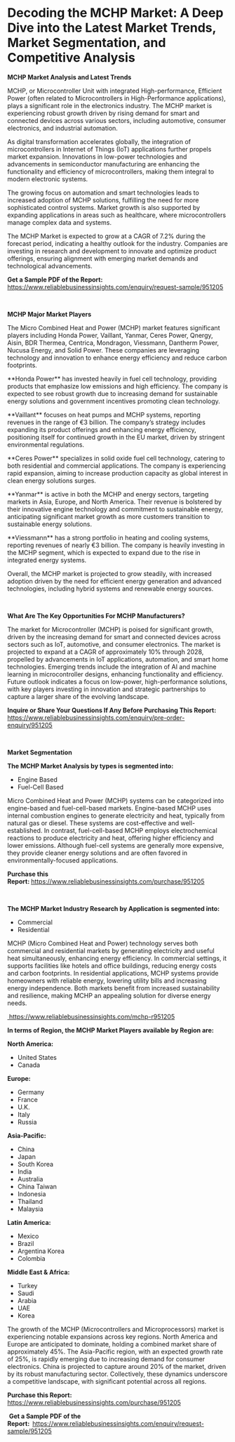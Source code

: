 <p><h1>Decoding the MCHP Market: A Deep Dive into the Latest Market Trends, Market Segmentation, and Competitive Analysis</h1></p><p><strong>MCHP Market Analysis and Latest Trends</strong></p>
<p><p>MCHP, or Microcontroller Unit with integrated High-performance, Efficient Power (often related to Microcontrollers in High-Performance applications), plays a significant role in the electronics industry. The MCHP market is experiencing robust growth driven by rising demand for smart and connected devices across various sectors, including automotive, consumer electronics, and industrial automation.</p><p>As digital transformation accelerates globally, the integration of microcontrollers in Internet of Things (IoT) applications further propels market expansion. Innovations in low-power technologies and advancements in semiconductor manufacturing are enhancing the functionality and efficiency of microcontrollers, making them integral to modern electronic systems.</p><p>The growing focus on automation and smart technologies leads to increased adoption of MCHP solutions, fulfilling the need for more sophisticated control systems. Market growth is also supported by expanding applications in areas such as healthcare, where microcontrollers manage complex data and systems.</p><p>The MCHP Market is expected to grow at a CAGR of 7.2% during the forecast period, indicating a healthy outlook for the industry. Companies are investing in research and development to innovate and optimize product offerings, ensuring alignment with emerging market demands and technological advancements.</p></p>
<p><strong>Get a Sample PDF of the Report:&nbsp;</strong> <a href="https://www.reliablebusinessinsights.com/enquiry/request-sample/951205?utm_campaign=3524&utm_medium=2&utm_source=Github&utm_content=ia&utm_term=17042025&utm_id=mchp">https://www.reliablebusinessinsights.com/enquiry/request-sample/951205</a></p>
<p>&nbsp;</p>
<p><strong>MCHP Major Market Players</strong></p>
<p><p>The Micro Combined Heat and Power (MCHP) market features significant players including Honda Power, Vaillant, Yanmar, Ceres Power, Qnergy, Aisin, BDR Thermea, Centrica, Mondragon, Viessmann, Dantherm Power, Nucusa Energy, and Solid Power. These companies are leveraging technology and innovation to enhance energy efficiency and reduce carbon footprints.</p><p>**Honda Power** has invested heavily in fuel cell technology, providing products that emphasize low emissions and high efficiency. The company is expected to see robust growth due to increasing demand for sustainable energy solutions and government incentives promoting clean technology.</p><p>**Vaillant** focuses on heat pumps and MCHP systems, reporting revenues in the range of €3 billion. The company’s strategy includes expanding its product offerings and enhancing energy efficiency, positioning itself for continued growth in the EU market, driven by stringent environmental regulations.</p><p>**Ceres Power** specializes in solid oxide fuel cell technology, catering to both residential and commercial applications. The company is experiencing rapid expansion, aiming to increase production capacity as global interest in clean energy solutions surges.</p><p>**Yanmar** is active in both the MCHP and energy sectors, targeting markets in Asia, Europe, and North America. Their revenue is bolstered by their innovative engine technology and commitment to sustainable energy, anticipating significant market growth as more customers transition to sustainable energy solutions.</p><p>**Viessmann** has a strong portfolio in heating and cooling systems, reporting revenues of nearly €3 billion. The company is heavily investing in the MCHP segment, which is expected to expand due to the rise in integrated energy systems.</p><p>Overall, the MCHP market is projected to grow steadily, with increased adoption driven by the need for efficient energy generation and advanced technologies, including hybrid systems and renewable energy sources.</p></p>
<p>&nbsp;</p>
<p><strong>What Are The Key Opportunities For MCHP Manufacturers?</strong></p>
<p><p>The market for Microcontroller (MCHP) is poised for significant growth, driven by the increasing demand for smart and connected devices across sectors such as IoT, automotive, and consumer electronics. The market is projected to expand at a CAGR of approximately 10% through 2028, propelled by advancements in IoT applications, automation, and smart home technologies. Emerging trends include the integration of AI and machine learning in microcontroller designs, enhancing functionality and efficiency. Future outlook indicates a focus on low-power, high-performance solutions, with key players investing in innovation and strategic partnerships to capture a larger share of the evolving landscape.</p></p>
<p><strong>Inquire or Share Your Questions If Any Before Purchasing This Report:</strong> <a href="https://www.reliablebusinessinsights.com/enquiry/pre-order-enquiry/951205?utm_campaign=3524&utm_medium=2&utm_source=Github&utm_content=ia&utm_term=17042025&utm_id=mchp">https://www.reliablebusinessinsights.com/enquiry/pre-order-enquiry/951205</a></p>
<p>&nbsp;</p>
<p><strong>Market Segmentation</strong></p>
<p><strong>The MCHP Market Analysis by types is segmented into:</strong></p>
<p><ul><li>Engine Based</li><li>Fuel-Cell Based</li></ul></p>
<p><p>Micro Combined Heat and Power (MCHP) systems can be categorized into engine-based and fuel-cell-based markets. Engine-based MCHP uses internal combustion engines to generate electricity and heat, typically from natural gas or diesel. These systems are cost-effective and well-established. In contrast, fuel-cell-based MCHP employs electrochemical reactions to produce electricity and heat, offering higher efficiency and lower emissions. Although fuel-cell systems are generally more expensive, they provide cleaner energy solutions and are often favored in environmentally-focused applications.</p></p>
<p><strong>Purchase this Report:&nbsp;</strong><a href="https://www.reliablebusinessinsights.com/purchase/951205?utm_campaign=3524&utm_medium=2&utm_source=Github&utm_content=ia&utm_term=17042025&utm_id=mchp">https://www.reliablebusinessinsights.com/purchase/951205</a></p>
<p>&nbsp;</p>
<p><strong>The MCHP Market Industry Research by Application is segmented into:</strong></p>
<p><ul><li>Commercial</li><li>Residential</li></ul></p>
<p><p>MCHP (Micro Combined Heat and Power) technology serves both commercial and residential markets by generating electricity and useful heat simultaneously, enhancing energy efficiency. In commercial settings, it supports facilities like hotels and office buildings, reducing energy costs and carbon footprints. In residential applications, MCHP systems provide homeowners with reliable energy, lowering utility bills and increasing energy independence. Both markets benefit from increased sustainability and resilience, making MCHP an appealing solution for diverse energy needs.</p></p>
<p><a href="https://www.reliablebusinessinsights.com/mchp-r951205?utm_campaign=3524&utm_medium=2&utm_source=Github&utm_content=ia&utm_term=17042025&utm_id=mchp">&nbsp;https://www.reliablebusinessinsights.com/mchp-r951205</a></p>
<p><strong>In terms of Region, the MCHP Market Players available by Region are:</strong></p>
<p>
    <p> <strong> North America: </strong>
        <ul>
            <li>United States</li>
            <li>Canada</li>
        </ul>
        </p> 
    <p> <strong> Europe: </strong>
        <ul>
            <li>Germany</li>
            <li>France</li>
            <li>U.K.</li>
            <li>Italy</li>
            <li>Russia</li>
        </ul>
        </p> 
    <p> <strong> Asia-Pacific: </strong>
        <ul>
            <li>China</li>
            <li>Japan</li>
            <li>South Korea</li>
            <li>India</li>
            <li>Australia</li>
            <li>China Taiwan</li>
            <li>Indonesia</li>
            <li>Thailand</li>
            <li>Malaysia</li>
        </ul>
        </p> 
    <p> <strong> Latin America: </strong>
        <ul>
            <li>Mexico</li>
            <li>Brazil</li>
            <li>Argentina Korea</li>
            <li>Colombia</li>
        </ul>
        </p> 
    <p> <strong> Middle East & Africa: </strong>
        <ul>
            <li>Turkey</li>
            <li>Saudi</li>
            <li>Arabia</li>
            <li>UAE</li>
            <li>Korea</li>
        </ul>
    </p>
    </p>
<p><p>The growth of the MCHP (Microcontrollers and Microprocessors) market is experiencing notable expansions across key regions. North America and Europe are anticipated to dominate, holding a combined market share of approximately 45%. The Asia-Pacific region, with an expected growth rate of 25%, is rapidly emerging due to increasing demand for consumer electronics. China is projected to capture around 20% of the market, driven by its robust manufacturing sector. Collectively, these dynamics underscore a competitive landscape, with significant potential across all regions.</p></p>
<p><strong>Purchase this Report: </strong><a href="https://www.reliablebusinessinsights.com/purchase/951205?utm_campaign=3524&utm_medium=2&utm_source=Github&utm_content=ia&utm_term=17042025&utm_id=mchp">https://www.reliablebusinessinsights.com/purchase/951205</a></p>
<p>&nbsp;<strong>Get a Sample PDF of the Report:&nbsp;&nbsp;</strong><a href="https://www.reliablebusinessinsights.com/enquiry/request-sample/951205?utm_campaign=3524&utm_medium=2&utm_source=Github&utm_content=ia&utm_term=17042025&utm_id=mchp">https://www.reliablebusinessinsights.com/enquiry/request-sample/951205</a></p>
<p><strong></strong></p>
<p><p></p><p></p><p></p></p>